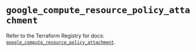 # `google_compute_resource_policy_attachment`

Refer to the Terraform Registry for docs: [`google_compute_resource_policy_attachment`](https://registry.terraform.io/providers/hashicorp/google-beta/6.33.0/docs/resources/google_compute_resource_policy_attachment).

